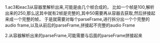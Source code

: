 1.ac3和eac3从容器里解析出来,可能是由几个帧合成的，
比如一个帧是100,解析出来的250,那么这其中就有2帧是完整的,其中50需要再从容器去获取,然后拼接起来成一个完整的帧，
于是就需要对每个parseFrame,进行拆分出一个个完整的audio frame,以及从前后的parseFrame,拼接起不完整的audio Frame



2.从容器解析出来的parseFrame,可能需要与后面的parseFrame拼接起来
